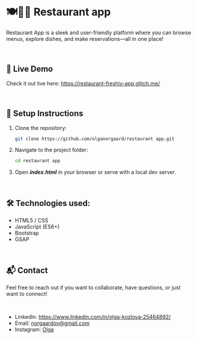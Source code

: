 <h1>🍽️📱🍲  Restaurant app</h1>
<p>Restaurant App is a sleek and user-friendly platform where you can browse menus, explore dishes, and make reservations—all in one place!</p>
<br><h2> 🚀 Live Demo </h2>
<p>Check it out live here: <a href="https://restaurant-freshiy-app.glitch.me/">https://restaurant-freshiy-app.glitch.me/</a> </p>
<br><h2> 📌 Setup Instructions </h2>

1. Clone the repository:
   ```bash
   git clone https://github.com/olganorgaard/restaurant app.git
2. Navigate to the project folder:
   ```bash
   cd restaurant app
3. Open <b><i>index.html</i></b> in your browser or serve with a local dev server.

<br><h2> 🛠 Technologies used: </h2>
<ul>
  <li>HTML5 / CSS</li>
  <li>JavaScript (ES6+)</li>
  <li>Bootstrap</li>
  <li>GSAP</li>
</ul>

<br><h2> 📬 Contact </h2>
<p>Feel free to reach out if you want to collaborate, have questions, or just want to connect! </p><br>
<ul>
  <li>LinkedIn: <a href="https://www.linkedin.com/in/olga-kozlova-25464892/">https://www.linkedin.com/in/olga-kozlova-25464892/</a></li>
  <li>Email: <a href="mailto:norgaardov@gmail.com">norgaardov@gmail.com</a></li>
  <li>Instagram: <a href="https://www.instagram.com/kozlova_olgav/">Olga</a> </li>
</ul>
